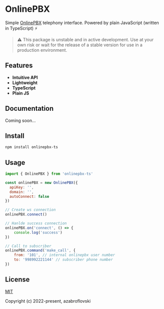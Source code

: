 # OnlinePBX 

Simple [OnlinePBX](https://www.onlinepbx.ru/) telephony interface. Powered by plain JavaScript (written in TypeScript) ⚡️

> ⚠️ This package is unstable and in active development. Use at your own risk or 
> wait for the release of a stable version for use in a production environment.

## Features

- __Intuitive API__
- __Lightweight__
- __TypeScript__
- __Plain JS__

## Documentation

Coming soon...

## Install

```sh
npm install onlinepbx-ts
```

## Usage

```js
import { OnlinePBX } from 'onlinepbx-ts'

const onlinePBX = new OnlinePBX({
  apiKey: '',
  domain: '',
  autoConnect: false
})

// Create ws connection
onlinePBX.connect()

// Hanlde success connection
onlinePBX.on('connect', () => {
    console.log('success')
})

// Call to subscriber
onlinePBX.command('make_call', {
    from: '101', // internal onlinepbx user number
    to: '998992221144' // subscriber phone number
})
```

## License

[MIT](https://opensource.org/licenses/MIT)

Copyright (c) 2022-present, azabroflovski
